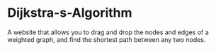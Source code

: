 # Dijkstra-s-Algorithm
A website that allows you to drag and drop the nodes and edges of a weighted graph, and find the shortest path between any two nodes.
